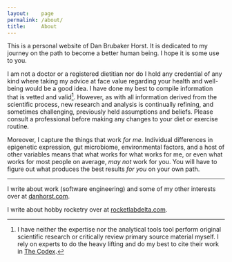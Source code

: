 ```yaml
---
layout:    page
permalink: /about/
title:     About
---
```


This is a personal website of Dan Brubaker Horst.
It is dedicated to my journey on the path to become a better human being.
I hope it is some use to you.

I am not a doctor or a registered dietitian nor do I hold any credential of any kind where taking my advice at face value regarding your health and well-being would be a good idea.
I have done my best to compile information that is vetted and valid[^1].
However, as with all information derived from the scientific process, new research and analysis is continually refining, and sometimes challenging, previously held assumptions and beliefs.
Please consult a professional before making any changes to your diet or exercise routine.

Moreover, I capture the things that work _for me_.
Individual differences in epigenetic expression, gut microbiome, environmental factors, and a host of other variables means that what works for what works for me, or even what works for most people on average, _may not_ work for you.
You will have to figure out what produces the best results _for you_ on your own path.

* * *

I write about work (software engineering) and some of my other interests over at [danhorst.com][1].

I write about hobby rocketry over at [rocketlabdelta.com][2].

[^1]: I have neither the expertise nor the analytical tools tool perform original scientific research or critically review primary source material myself. I rely on experts to do the heavy lifting and do my best to cite their work in [The Codex](/codex/).

[1]: https://www.danhorst.com
[2]: https://rocketlabdelta.com
